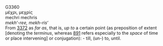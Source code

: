 <body>
  <p>G3360<br>  μέχρι, μεχρίς  <br> mechri  mechris  <br><i>mekh‘-ree,</i> <i>mekh-ris‘ </i><br>From <a href="g3372.htm">3372</a>  as <i>far</i> <i>as</i>, that is, <i>up</i> <i>to</i> a certain point (as preposition of extent [denoting the <i>terminus</i>, whereas <a href="g0891.htm">891</a> refers especially to the <i>space</i> of time or place intervening] or conjugation): - till, (un-) to, until.<br></p>
 </body>